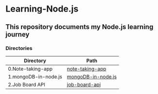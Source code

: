 # Learning-Node.js

## This repository documents my Node.js learning journey

### Directories
| Directory | Path |
| ---- | ---- |
| 0.Note-taking-app | [note-taking-app](./note-taking-app/) |
| 1.mongoDB-in-node.js | [mongoDB-in-node.js](./mongoDB-in-node.js) |
| 2.Job Board API | [job-board-api](./job-board-api/) |
